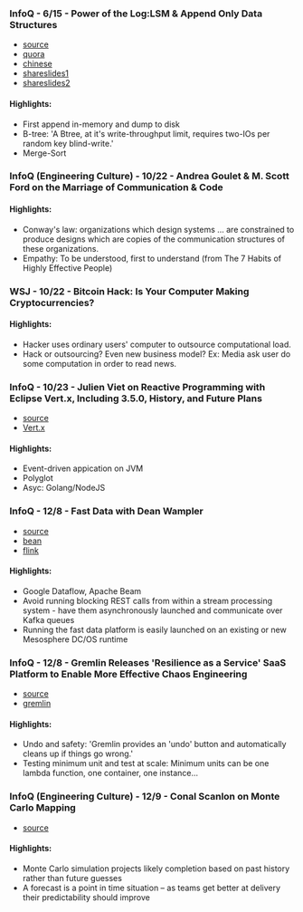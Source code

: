 ### InfoQ - 6/15 - Power of the Log:LSM & Append Only Data Structures

* [source](https://www.infoq.com/presentations/lsm-append-data-structures)
* [quora](https://www.quora.com/How-does-the-Log-Structured-Merge-Tree-work) 
* [chinese](http://www.cnblogs.com/siegfang/archive/2013/01/12/lsm-tree.html)
* [shareslides1](https://www.slideshare.net/ssuser7e134a/log-structured-merge-tree)
* [shareslides2](https://www.slideshare.net/ChrisLohfink1/lsm-trees-37683710?next_slideshow=1)

#### Highlights:

* First append in-memory and dump to disk
* B-tree: 'A Btree, at it's write-throughput limit, requires two-IOs per random key blind-write.'
* Merge-Sort

### InfoQ (Engineering Culture) - 10/22 - Andrea Goulet & M. Scott Ford on the Marriage of Communication & Code

#### Highlights:

* Conway's law: organizations which design systems ... are constrained to produce designs which are copies of the communication structures of these organizations.
* Empathy: To be understood, first to understand (from The 7 Habits of Highly Effective People)


### WSJ - 10/22 - Bitcoin Hack: Is Your Computer Making Cryptocurrencies?

#### Highlights:

* Hacker uses ordinary users' computer to outsource computational load.
* Hack or outsourcing? Even new business model? Ex: Media ask user do some computation in order to read news.


### InfoQ - 10/23 - Julien Viet on Reactive Programming with Eclipse Vert.x, Including 3.5.0, History, and Future Plans

* [source](https://www.infoq.com/podcasts/julien-viet)
* [Vert.x](http://vertx.io)

#### Highlights:

* Event-driven appication on JVM
* Polyglot
* Asyc: Golang/NodeJS

### InfoQ - 12/8 - Fast Data with Dean Wampler

* [source](https://www.infoq.com/podcasts/Dean-Wampler-fast-data)
* [bean](https://beam.apache.org)
* [flink](http://flink.apache.org)

#### Highlights:

* Google Dataflow, Apache Beam
* Avoid running blocking REST calls from within a stream processing system - have them asynchronously launched and communicate over Kafka queues
* Running the fast data platform is easily launched on an existing or new Mesosphere DC/OS runtime

### InfoQ - 12/8 - Gremlin Releases 'Resilience as a Service' SaaS Platform to Enable More Effective Chaos Engineering

* [source](https://www.infoq.com/news/2017/12/gremlin-chaos-engineering)
* [gremlin](https://www.gremlin.com)

#### Highlights:

* Undo and safety: 'Gremlin provides an 'undo' button and automatically cleans up if things go wrong.'
* Testing minimum unit and test at scale: Minimum units can be one lambda function, one container, one instance...

### InfoQ (Engineering Culture) - 12/9 - Conal Scanlon on Monte Carlo Mapping

* [source](https://www.infoq.com/podcasts/Conal-Scanlon)

#### Highlights:

* Monte Carlo simulation projects likely completion based on past history rather than future guesses
* A forecast is a point in time situation – as teams get better at delivery their predictability should improve


